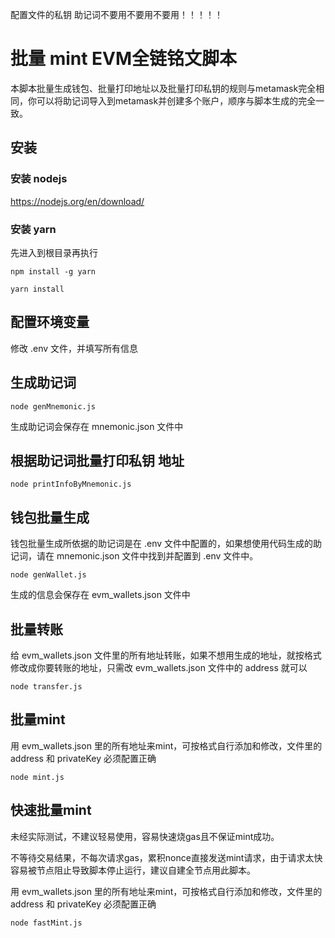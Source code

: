 配置文件的私钥 助记词不要用不要用不要用！！！！！

# 批量 mint EVM全链铭文脚本

本脚本批量生成钱包、批量打印地址以及批量打印私钥的规则与metamask完全相同，你可以将助记词导入到metamask并创建多个账户，顺序与脚本生成的完全一致。

## 安装
### 安装 nodejs

https://nodejs.org/en/download/

### 安装 yarn
先进入到根目录再执行
```
npm install -g yarn
```
```
yarn install
```

## 配置环境变量
修改 .env 文件，并填写所有信息

## 生成助记词
```
node genMnemonic.js
```
生成助记词会保存在 mnemonic.json 文件中


## 根据助记词批量打印私钥 地址
```
node printInfoByMnemonic.js
```

## 钱包批量生成
钱包批量生成所依据的助记词是在 .env 文件中配置的，如果想使用代码生成的助记词，请在 mnemonic.json 文件中找到并配置到 .env 文件中。
```
node genWallet.js
```
生成的信息会保存在 evm_wallets.json 文件中

## 批量转账
给 evm_wallets.json 文件里的所有地址转账，如果不想用生成的地址，就按格式修改成你要转账的地址，只需改 evm_wallets.json 文件中的 address 就可以

```
node transfer.js
```

## 批量mint
用 evm_wallets.json 里的所有地址来mint，可按格式自行添加和修改，文件里的 address 和 privateKey 必须配置正确
```
node mint.js
```

## 快速批量mint
未经实际测试，不建议轻易使用，容易快速烧gas且不保证mint成功。

不等待交易结果，不每次请求gas，累积nonce直接发送mint请求，由于请求太快容易被节点阻止导致脚本停止运行，建议自建全节点用此脚本。

用 evm_wallets.json 里的所有地址来mint，可按格式自行添加和修改，文件里的 address 和 privateKey 必须配置正确
```
node fastMint.js
```